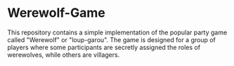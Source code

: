 # Werewolf-Game
This repository contains a simple implementation of the popular party game called "Werewolf" or "loup-garou". The game is designed for a group of players where some participants are secretly assigned the roles of werewolves, while others are villagers.
